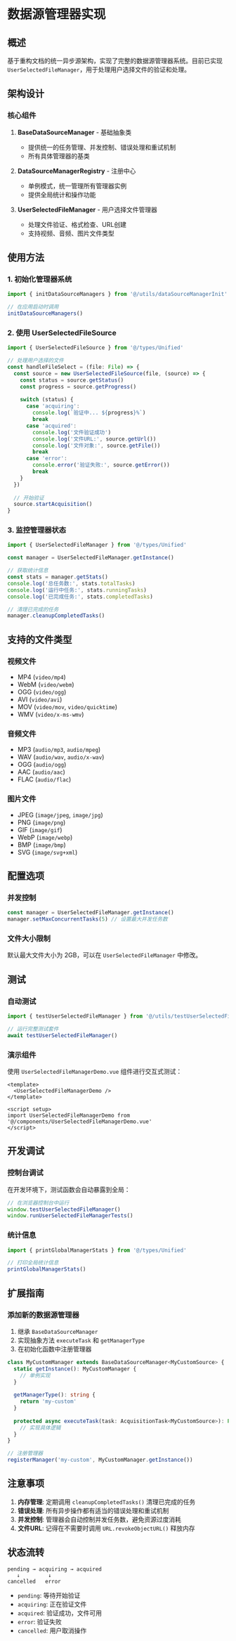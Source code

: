 # 数据源管理器实现

## 概述

基于重构文档的统一异步源架构，实现了完整的数据源管理器系统。目前已实现 `UserSelectedFileManager`，用于处理用户选择文件的验证和处理。

## 架构设计

### 核心组件

1. **BaseDataSourceManager** - 基础抽象类
   - 提供统一的任务管理、并发控制、错误处理和重试机制
   - 所有具体管理器的基类

2. **DataSourceManagerRegistry** - 注册中心
   - 单例模式，统一管理所有管理器实例
   - 提供全局统计和操作功能

3. **UserSelectedFileManager** - 用户选择文件管理器
   - 处理文件验证、格式检查、URL创建
   - 支持视频、音频、图片文件类型

## 使用方法

### 1. 初始化管理器系统

```typescript
import { initDataSourceManagers } from '@/utils/dataSourceManagerInit'

// 在应用启动时调用
initDataSourceManagers()
```

### 2. 使用 UserSelectedFileSource

```typescript
import { UserSelectedFileSource } from '@/types/Unified'

// 处理用户选择的文件
const handleFileSelect = (file: File) => {
  const source = new UserSelectedFileSource(file, (source) => {
    const status = source.getStatus()
    const progress = source.getProgress()
    
    switch (status) {
      case 'acquiring':
        console.log(`验证中... ${progress}%`)
        break
      case 'acquired':
        console.log('文件验证成功')
        console.log('文件URL:', source.getUrl())
        console.log('文件对象:', source.getFile())
        break
      case 'error':
        console.error('验证失败:', source.getError())
        break
    }
  })
  
  // 开始验证
  source.startAcquisition()
}
```

### 3. 监控管理器状态

```typescript
import { UserSelectedFileManager } from '@/types/Unified'

const manager = UserSelectedFileManager.getInstance()

// 获取统计信息
const stats = manager.getStats()
console.log('总任务数:', stats.totalTasks)
console.log('运行中任务:', stats.runningTasks)
console.log('已完成任务:', stats.completedTasks)

// 清理已完成的任务
manager.cleanupCompletedTasks()
```

## 支持的文件类型

### 视频文件
- MP4 (`video/mp4`)
- WebM (`video/webm`)
- OGG (`video/ogg`)
- AVI (`video/avi`)
- MOV (`video/mov`, `video/quicktime`)
- WMV (`video/x-ms-wmv`)

### 音频文件
- MP3 (`audio/mp3`, `audio/mpeg`)
- WAV (`audio/wav`, `audio/x-wav`)
- OGG (`audio/ogg`)
- AAC (`audio/aac`)
- FLAC (`audio/flac`)

### 图片文件
- JPEG (`image/jpeg`, `image/jpg`)
- PNG (`image/png`)
- GIF (`image/gif`)
- WebP (`image/webp`)
- BMP (`image/bmp`)
- SVG (`image/svg+xml`)

## 配置选项

### 并发控制
```typescript
const manager = UserSelectedFileManager.getInstance()
manager.setMaxConcurrentTasks(5) // 设置最大并发任务数
```

### 文件大小限制
默认最大文件大小为 2GB，可以在 `UserSelectedFileManager` 中修改。

## 测试

### 自动测试
```typescript
import { testUserSelectedFileManager } from '@/utils/testUserSelectedFileManager'

// 运行完整测试套件
await testUserSelectedFileManager()
```

### 演示组件
使用 `UserSelectedFileManagerDemo.vue` 组件进行交互式测试：

```vue
<template>
  <UserSelectedFileManagerDemo />
</template>

<script setup>
import UserSelectedFileManagerDemo from '@/components/UserSelectedFileManagerDemo.vue'
</script>
```

## 开发调试

### 控制台调试
在开发环境下，测试函数会自动暴露到全局：

```javascript
// 在浏览器控制台中运行
window.testUserSelectedFileManager()
window.runUserSelectedFileManagerTests()
```

### 统计信息
```typescript
import { printGlobalManagerStats } from '@/types/Unified'

// 打印全局统计信息
printGlobalManagerStats()
```

## 扩展指南

### 添加新的数据源管理器

1. 继承 `BaseDataSourceManager`
2. 实现抽象方法 `executeTask` 和 `getManagerType`
3. 在初始化函数中注册管理器

```typescript
class MyCustomManager extends BaseDataSourceManager<MyCustomSource> {
  static getInstance(): MyCustomManager {
    // 单例实现
  }
  
  getManagerType(): string {
    return 'my-custom'
  }
  
  protected async executeTask(task: AcquisitionTask<MyCustomSource>): Promise<void> {
    // 实现具体逻辑
  }
}

// 注册管理器
registerManager('my-custom', MyCustomManager.getInstance())
```

## 注意事项

1. **内存管理**: 定期调用 `cleanupCompletedTasks()` 清理已完成的任务
2. **错误处理**: 所有异步操作都有适当的错误处理和重试机制
3. **并发控制**: 管理器会自动控制并发任务数，避免资源过度消耗
4. **文件URL**: 记得在不需要时调用 `URL.revokeObjectURL()` 释放内存

## 状态流转

```
pending → acquiring → acquired
   ↓         ↓
cancelled   error
```

- `pending`: 等待开始验证
- `acquiring`: 正在验证文件
- `acquired`: 验证成功，文件可用
- `error`: 验证失败
- `cancelled`: 用户取消操作
